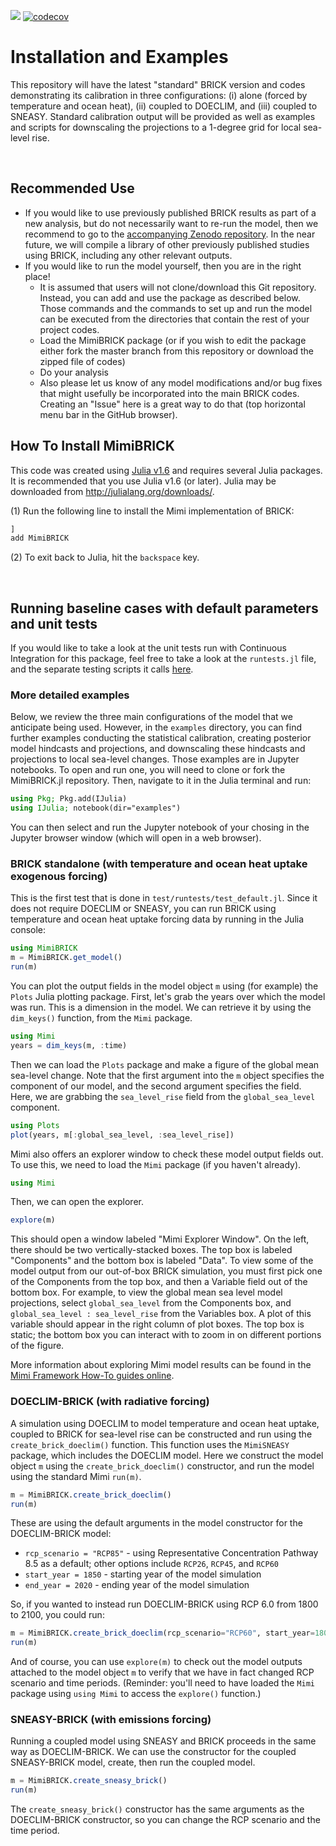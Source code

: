 ![](https://github.com/raddleverse/MimiBRICK.jl/workflows/Run%20CI%20on%20master/badge.svg)
[![codecov](https://codecov.io/gh/raddleverse/MimiBRICK.jl/branch/master/graph/badge.svg?token=H7SJB47W5V)](https://codecov.io/gh/raddleverse/MimiBRICK.jl)

# Installation and Examples

This repository will have the latest "standard" BRICK version and codes demonstrating its calibration in three configurations: (i) alone (forced by temperature and ocean heat), (ii) coupled to DOECLIM, and (iii) coupled to SNEASY. Standard calibration output will be provided as well as examples and scripts for downscaling the projections to a 1-degree grid for local sea-level rise.

<br>

## Recommended Use

* If you would like to use previously published BRICK results as part of a new analysis, but do not necessarily want to re-run the model, then we recommend to go to the [accompanying Zenodo repository](https://zenodo.org/record/6626335). In the near future, we will compile a library of other previously published studies using BRICK, including any other relevant outputs.
* If you would like to run the model yourself, then you are in the right place!
  * It is assumed that users will not clone/download this Git repository. Instead, you can add and use the package as described below. Those commands and the commands to set up and run the model can be executed from the directories that contain the rest of your project codes.
  * Load the MimiBRICK package (or if you wish to edit the package either fork the master branch from this repository or download the zipped file of codes)
  * Do your analysis
  * Also please let us know of any model modifications and/or bug fixes that might usefully be incorporated into the main BRICK codes. Creating an "Issue" here is a great way to do that (top horizontal menu bar in the GitHub browser).

## How To Install MimiBRICK

This code was created using [Julia v1.6](https://julialang.org/downloads/) and requires several Julia packages. It is recommended that you use Julia v1.6 (or later). Julia may be downloaded from http://julialang.org/downloads/.

(1) Run the following line to install the Mimi implementation of BRICK:

```julia
]
add MimiBRICK
```

(2) To exit back to Julia, hit the `backspace` key.

<br>

## Running baseline cases with default parameters and unit tests

If you would like to take a look at the unit tests run with Continuous Integration for this package, feel free to take a look at the `runtests.jl` file, and the separate testing scripts it calls [here](https://github.com/raddleverse/MimiBRICK.jl/tree/master/test).

### More detailed examples

Below, we review the three main configurations of the model that we anticipate being used. However, in the `examples` directory, you can find further examples conducting the statistical calibration, creating posterior model hindcasts and projections, and downscaling these hindcasts and projections to local sea-level changes. Those examples are in Jupyter notebooks. To open and run one, you will need to clone or fork the MimiBRICK.jl repository. Then, navigate to it in the Julia terminal and run:
```julia
using Pkg; Pkg.add(IJulia)
using IJulia; notebook(dir="examples")
```
You can then select and run the Jupyter notebook of your chosing in the Jupyter browser window (which will open in a web browser).

### BRICK standalone (with temperature and ocean heat uptake exogenous forcing)

This is the first test that is done in `test/runtests/test_default.jl`. Since it does not require DOECLIM or SNEASY, you can run BRICK using temperature and ocean heat uptake forcing data by running in the Julia console:
```julia
using MimiBRICK
m = MimiBRICK.get_model()
run(m)
```

You can plot the output fields in the model object `m` using (for example) the `Plots` Julia plotting package. First, let's grab the years over which the model was run. This is a dimension in the model. We can retrieve it by using the `dim_keys()` function, from the `Mimi` package.
```julia
using Mimi
years = dim_keys(m, :time)
```

Then we can load the `Plots` package and make a figure of the global mean sea-level change. Note that the first argument into the `m` object specifies the component of our model, and the second argument specifies the field. Here, we are grabbing the `sea_level_rise` field from the `global_sea_level` component.
```julia
using Plots
plot(years, m[:global_sea_level, :sea_level_rise])
```

Mimi also offers an explorer window to check these model output fields out. To use this, we need to load the `Mimi` package (if you haven't already).
```julia
using Mimi
```

Then, we can open the explorer.
```julia
explore(m)
```

This should open a window labeled "Mimi Explorer Window". On the left, there should be two vertically-stacked boxes. The top box is labeled "Components" and the bottom box is labeled "Data". To view some of the model output from our out-of-box BRICK simulation, you must first pick one of the Components from the top box, and then a Variable field out of the bottom box. For example, to view the global mean sea level model projections, select `global_sea_level` from the Components box, and `global_sea_level : sea_level_rise` from the Variables box. A plot of this variable should appear in the right column of plot boxes. The top box is static; the bottom box you can interact with to zoom in on different portions of the figure.

More information about exploring Mimi model results can be found in the [Mimi Framework How-To guides online](https://www.mimiframework.org/Mimi.jl/stable/howto/howto_2/).

### DOECLIM-BRICK (with radiative forcing)

A simulation using DOECLIM to model temperature and ocean heat uptake, coupled to BRICK for sea-level rise can be constructed and run using the `create_brick_doeclim()` function. This function uses the `MimiSNEASY` package, which includes the DOECLIM model. Here we construct the model object `m` using the `create_brick_doeclim()` constructor, and run the model using the standard Mimi `run(m)`.

```julia
m = MimiBRICK.create_brick_doeclim()
run(m)
```

These are using the default arguments in the model constructor for the DOECLIM-BRICK model:
* `rcp_scenario = "RCP85"` - using Representative Concentration Pathway 8.5 as a default; other options include `RCP26`, `RCP45`, and `RCP60`
* `start_year = 1850` - starting year of the model simulation
* `end_year = 2020` - ending year of the model simulation

So, if you wanted to instead run DOECLIM-BRICK using RCP 6.0 from 1800 to 2100, you could run:
```julia
m = MimiBRICK.create_brick_doeclim(rcp_scenario="RCP60", start_year=1800, end_year=2100)
run(m)
```

And of course, you can use `explore(m)` to check out the model outputs attached to the model object `m` to verify that we have in fact changed RCP scenario and time periods. (Reminder: you'll need to have loaded the `Mimi` package using `using Mimi` to access the `explore()` function.)

### SNEASY-BRICK (with emissions forcing)

Running a coupled model using SNEASY and BRICK proceeds in the same way as DOECLIM-BRICK. We can use the constructor for the coupled SNEASY-BRICK model, create, then run the coupled model.
```julia
m = MimiBRICK.create_sneasy_brick()
run(m)
```

The `create_sneasy_brick()` constructor has the same arguments as the DOECLIM-BRICK constructor, so you can change the RCP scenario and the time period.
